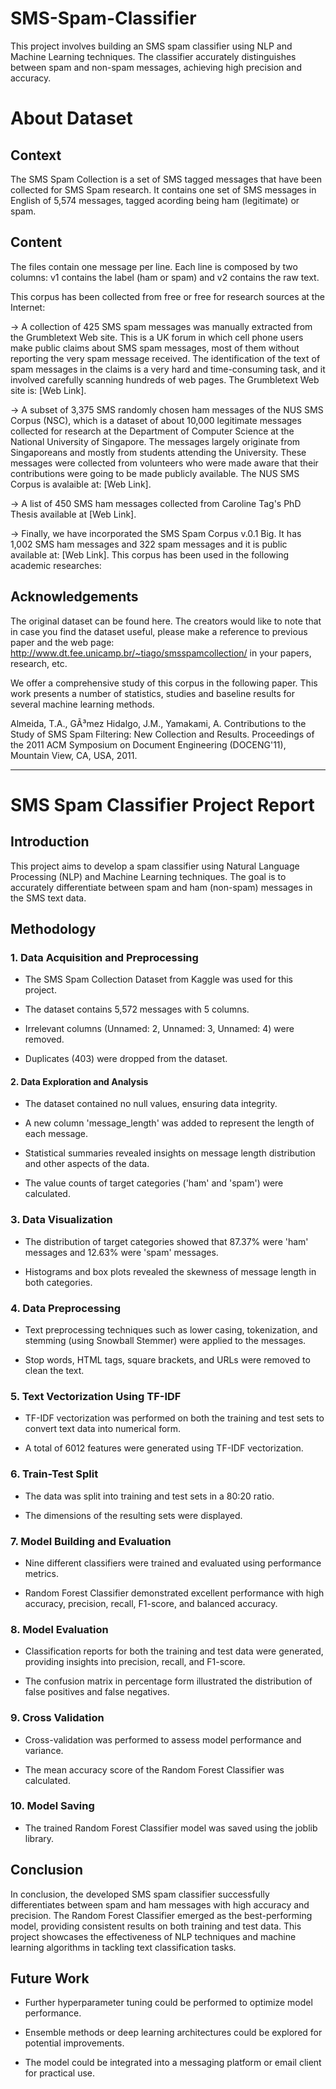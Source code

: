 # SMS-Spam-Classifier
This project involves building an SMS spam classifier using NLP and Machine Learning techniques. The classifier accurately distinguishes between spam and non-spam messages, achieving high precision and accuracy.


# About Dataset
## Context

The SMS Spam Collection is a set of SMS tagged messages that have been collected for SMS Spam research. It contains one set of SMS messages in English of 5,574 messages, tagged acording being ham (legitimate) or spam.

## Content
The files contain one message per line. Each line is composed by two columns: v1 contains the label (ham or spam) and v2 contains the raw text.

This corpus has been collected from free or free for research sources at the Internet:

-> A collection of 425 SMS spam messages was manually extracted from the Grumbletext Web site. This is a UK forum in which cell phone users make public claims about SMS spam messages, most of them without reporting the very spam message received. The identification of the text of spam messages in the claims is a very hard and time-consuming task, and it involved carefully scanning hundreds of web pages. The Grumbletext Web site is: [Web Link].


-> A subset of 3,375 SMS randomly chosen ham messages of the NUS SMS Corpus (NSC), which is a dataset of about 10,000 legitimate messages collected for research at the Department of Computer Science at the National University of Singapore. The messages largely originate from Singaporeans and mostly from students attending the University. These messages were collected from volunteers who were made aware that their contributions were going to be made publicly available. The NUS SMS Corpus is avalaible at: [Web Link].


-> A list of 450 SMS ham messages collected from Caroline Tag's PhD Thesis available at [Web Link].


-> Finally, we have incorporated the SMS Spam Corpus v.0.1 Big. It has 1,002 SMS ham messages and 322 spam messages and it is public available at: [Web Link]. This corpus has been used in the following academic researches:

## Acknowledgements
The original dataset can be found here. The creators would like to note that in case you find the dataset useful, please make a reference to previous paper and the web page: http://www.dt.fee.unicamp.br/~tiago/smsspamcollection/ in your papers, research, etc.

We offer a comprehensive study of this corpus in the following paper. This work presents a number of statistics, studies and baseline results for several machine learning methods.

Almeida, T.A., GÃ³mez Hidalgo, J.M., Yamakami, A. Contributions to the Study of SMS Spam Filtering: New Collection and Results. Proceedings of the 2011 ACM Symposium on Document Engineering (DOCENG'11), Mountain View, CA, USA, 2011.

--------------------------

# SMS Spam Classifier Project Report
## Introduction
This project aims to develop a spam classifier using Natural Language Processing (NLP) and Machine Learning techniques. The goal is to accurately differentiate between spam and ham (non-spam) messages in the SMS text data.

## Methodology
### 1. Data Acquisition and Preprocessing
* The SMS Spam Collection Dataset from Kaggle was used for this project.


* The dataset contains 5,572 messages with 5 columns.


* Irrelevant columns (Unnamed: 2, Unnamed: 3, Unnamed: 4) were removed.


* Duplicates (403) were dropped from the dataset.


#### 2. Data Exploration and Analysis
* The dataset contained no null values, ensuring data integrity.


* A new column 'message_length' was added to represent the length of each message.


* Statistical summaries revealed insights on message length distribution and other aspects of the data.


* The value counts of target categories ('ham' and 'spam') were calculated.


### 3. Data Visualization

* The distribution of target categories showed that 87.37% were 'ham' messages and 12.63% were 'spam' messages.


* Histograms and box plots revealed the skewness of message length in both categories.


### 4. Data Preprocessing
* Text preprocessing techniques such as lower casing, tokenization, and stemming (using Snowball Stemmer) were applied to the messages.


* Stop words, HTML tags, square brackets, and URLs were removed to clean the text.


### 5. Text Vectorization Using TF-IDF
* TF-IDF vectorization was performed on both the training and test sets to convert text data into numerical form.


* A total of 6012 features were generated using TF-IDF vectorization.



### 6. Train-Test Split
* The data was split into training and test sets in a 80:20 ratio.


* The dimensions of the resulting sets were displayed.
### 7. Model Building and Evaluation


* Nine different classifiers were trained and evaluated using performance metrics.


* Random Forest Classifier demonstrated excellent performance with high accuracy, precision, recall, F1-score, and balanced accuracy.


### 8. Model Evaluation
* Classification reports for both the training and test data were generated, providing insights into precision, recall, and F1-score.


* The confusion matrix in percentage form illustrated the distribution of false positives and false negatives.


### 9. Cross Validation
* Cross-validation was performed to assess model performance and variance.


* The mean accuracy score of the Random Forest Classifier was calculated.
### 10. Model Saving

* The trained Random Forest Classifier model was saved using the joblib library.


## Conclusion
In conclusion, the developed SMS spam classifier successfully differentiates between spam and ham messages with high accuracy and precision. The Random Forest Classifier emerged as the best-performing model, providing consistent results on both training and test data. This project showcases the effectiveness of NLP techniques and machine learning algorithms in tackling text classification tasks.

## Future Work
* Further hyperparameter tuning could be performed to optimize model performance.


* Ensemble methods or deep learning architectures could be explored for potential improvements.


* The model could be integrated into a messaging platform or email client for practical use.
